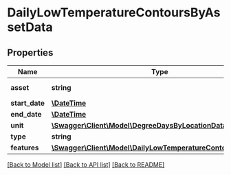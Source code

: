 # DailyLowTemperatureContoursByAssetData

## Properties
Name | Type | Description | Notes
------------ | ------------- | ------------- | -------------
**asset** | **string** | Link to asset info. | [optional] 
**start_date** | [**\DateTime**](Date.md) |  | [optional] 
**end_date** | [**\DateTime**](Date.md) |  | [optional] 
**unit** | [**\Swagger\Client\Model\DegreeDaysByLocationDataUnit**](DegreeDaysByLocationDataUnit.md) |  | [optional] 
**type** | **string** |  | [optional] 
**features** | [**\Swagger\Client\Model\DailyLowTemperatureContourFeatures[]**](DailyLowTemperatureContourFeatures.md) |  | [optional] 

[[Back to Model list]](../README.md#documentation-for-models) [[Back to API list]](../README.md#documentation-for-api-endpoints) [[Back to README]](../README.md)


